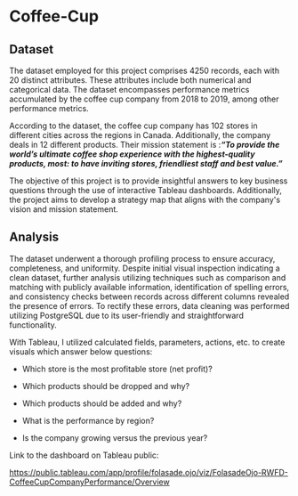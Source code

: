 # Coffee-Cup
## Dataset
The dataset employed for this project comprises 4250 records, each with 20 distinct attributes. These attributes include both numerical and categorical data. The dataset encompasses performance metrics accumulated by the coffee cup company from 2018 to 2019, among other performance metrics.

According to the dataset, the coffee cup company has 102 stores in different cities across the regions in Canada. Additionally, the company deals in 12 different products. Their mission statement is :***“To provide the world’s ultimate coffee shop experience with the highest-quality products, most: to have inviting stores, friendliest staff and best value.”***

The objective of this project is to provide insightful answers to key business questions through the use of interactive Tableau dashboards. Additionally, the project aims to develop a strategy map that aligns with the company's vision and mission statement.

## Analysis
The dataset underwent a thorough profiling process to ensure accuracy, completeness, and uniformity. Despite initial visual inspection indicating a clean dataset, further analysis utilizing techniques such as comparison and matching with publicly available information, identification of spelling errors, and consistency checks between records across different columns revealed the presence of errors. To rectify these errors, data cleaning was performed utilizing PostgreSQL due to its user-friendly and straightforward functionality.

With Tableau, I utilized calculated fields, parameters, actions, etc. to create visuals which answer below questions:

- Which store is the most profitable store (net profit)?
* Which products should be dropped and why?
+ Which products should be added and why?
- What is the performance by region?
* Is the company growing versus the previous year?

Link to the dashboard on Tableau public: 

https://public.tableau.com/app/profile/folasade.ojo/viz/FolasadeOjo-RWFD-CoffeeCupCompanyPerformance/Overview
